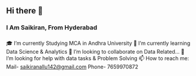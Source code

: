 ## Hi there 👋
### I Am Saikiran, From Hyderabad

###
🎓 I’m currently Studying MCA in Andhra University
🌱 I’m currently learning Data Science & Analytics
👯 I’m looking to collaborate on Data Related...
🤔 I’m looking for help with data tasks & Problem Solving
📫 How to reach me: Mail- saikiranallu142@gmail.com
                    Phone- 7659970872 
### 
